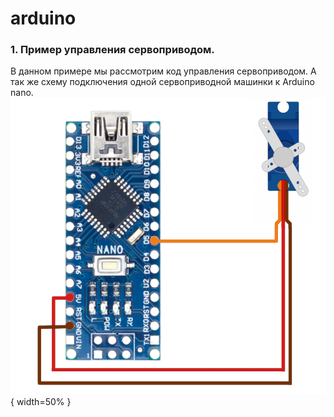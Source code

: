 # arduino

### 1. Пример управления сервоприводом.
В данном примере мы рассмотрим код управления сервоприводом.
А так же схему подключения одной сервоприводной машинки к Arduino nano.
![Схема подключения одной серво машинки к Arduino nano](https://github.com/shutovn/arduino/blob/main/sketch_servo/Arduino_nano_servo.png "Схема подключения одной серво машинки к Arduino nano"){ width=50% }
